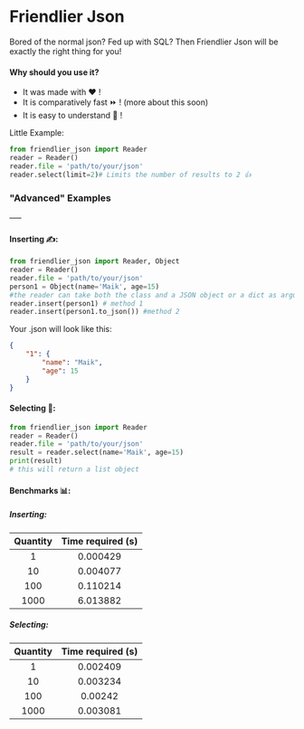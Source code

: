 # Friendlier Json

Bored of the normal json? Fed up with SQL? Then Friendlier Json will be exactly the right thing for you!
#### Why should you use it?
- It was made with ❤️ !
- It is comparatively fast ⏩ ! (more about this soon)
- It is easy to understand 🧠 ! 

Little Example:
```python
from friendlier_json import Reader
reader = Reader()
reader.file = 'path/to/your/json'
reader.select(limit=2)# Limits the number of results to 2 👍
```
### "Advanced" Examples
–––
#### Inserting ✍️:
```python
from friendlier_json import Reader, Object
reader = Reader()
reader.file = 'path/to/your/json'
person1 = Object(name='Maik', age=15)
#the reader can take both the class and a JSON object or a dict as argument. There are 2 methods
reader.insert(person1) # method 1
reader.insert(person1.to_json()) #method 2
```


Your .json will look like this:
```json
{
    "1": {
        "name": "Maik",
        "age": 15
    }
}
```
#### Selecting  🔭:
```python
from friendlier_json import Reader
reader = Reader()
reader.file = 'path/to/your/json'
result = reader.select(name='Maik', age=15)
print(result)
# this will return a list object
```
#### Benchmarks 📊:
##### Inserting:
| Quantity | Time required (s) |
|:--------:|:-----------------:|
| 1        | 0.000429          |
| 10       | 0.004077          |
| 100      | 0.110214          |
| 1000     | 6.013882          |

##### Selecting:
| Quantity | Time required (s) |
|:--------:|:-----------------:|
| 1        | 0.002409          |
| 10       | 0.003234          |
| 100      | 0.00242           |
| 1000     | 0.003081          |
